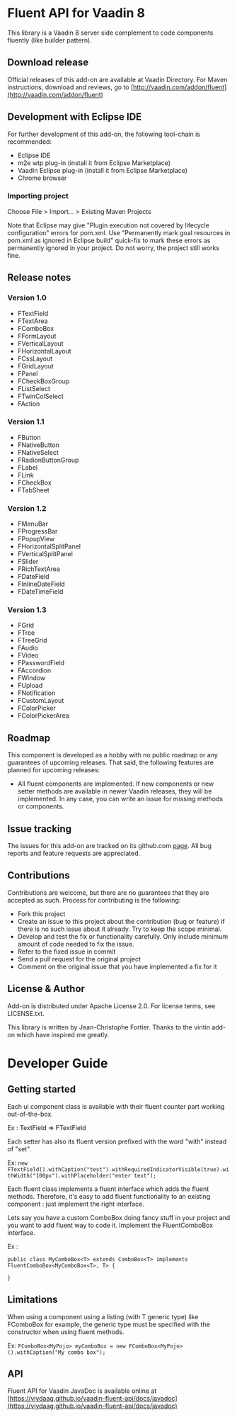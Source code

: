 # Fluent API for Vaadin 8

This library is a Vaadin 8 server side complement to code components fluently (like builder pattern).

## Download release

Official releases of this add-on are available at Vaadin Directory. For Maven instructions, download and reviews, go to [http://vaadin.com/addon/fluent](http://vaadin.com/addon/fluent)

## Development with Eclipse IDE

For further development of this add-on, the following tool-chain is recommended:

- Eclipse IDE
- m2e wtp plug-in (install it from Eclipse Marketplace)
- Vaadin Eclipse plug-in (install it from Eclipse Marketplace)
- Chrome browser

### Importing project

Choose File > Import... > Existing Maven Projects

Note that Eclipse may give "Plugin execution not covered by lifecycle configuration" errors for pom.xml. Use "Permanently mark goal resources in pom.xml as ignored in Eclipse build" quick-fix to mark these errors as permanently ignored in your project. Do not worry, the project still works fine. 

 
## Release notes

### Version 1.0
- FTextField
- FTextArea
- FComboBox
- FFormLayout
- FVerticalLayout
- FHorizontalLayout
- FCssLayout
- FGridLayout
- FPanel
- FCheckBoxGroup
- FListSelect
- FTwinColSelect
- FAction

### Version 1.1
- FButton
- FNativeButton
- FNativeSelect
- FRadionButtonGroup
- FLabel
- FLink
- FCheckBox
- FTabSheet

### Version 1.2

- FMenuBar
- FProgressBar
- FPopupView
- FHorizontalSplitPanel
- FVerticalSplitPanel
- FSlider
- FRichTextArea
- FDateField
- FInlineDateField
- FDateTimeField

### Version 1.3

- FGrid
- FTree
- FTreeGrid
- FAudio
- FVideo
- FPasswordField
- FAccordion
- FWindow
- FUpload
- FNotification
- FCustomLayout
- FColorPicker
- FColorPickerArea

## Roadmap

This component is developed as a hobby with no public roadmap or any guarantees of upcoming releases. That said, the following features are planned for upcoming releases:

- All fluent components are implemented. If new components or new setter methods are available in newer Vaadin releases, they will be implemented. In any case, you can write an issue for missing methods or components.


## Issue tracking

The issues for this add-on are tracked on its github.com [page](https://github.com/viydaag/vaadin-fluent-api/issues). All bug reports and feature requests are appreciated. 

## Contributions

Contributions are welcome, but there are no guarantees that they are accepted as such. Process for contributing is the following:
- Fork this project
- Create an issue to this project about the contribution (bug or feature) if there is no such issue about it already. Try to keep the scope minimal.
- Develop and test the fix or functionality carefully. Only include minimum amount of code needed to fix the issue.
- Refer to the fixed issue in commit
- Send a pull request for the original project
- Comment on the original issue that you have implemented a fix for it

## License & Author

Add-on is distributed under Apache License 2.0. For license terms, see LICENSE.txt.

This library is written by Jean-Christophe Fortier.
Thanks to the viritin add-on which have inspired me greatly.

# Developer Guide

## Getting started

Each ui component class is available with their fluent counter part working out-of-the-box.

Ex : TextField => FTextField

Each setter has also its fluent version prefixed with the word "with" instead of "set".

Ex: `new FTextField().withCaption("test").withRequiredIndicatorVisible(true).withWidth("100px").withPlaceholder("enter text");`

Each fluent class implements a fluent interface which adds the fluent methods. 
Therefore, it's easy to add fluent functionality to an existing component : just implement the right interface.

Lets say you have a custom ComboBox doing fancy stuff in your project and you want to add fluent way to code it. Implement the FluentComboBox interface.

Ex :

    public class MyComboBox<T> extends ComboBox<T> implements FluentComboBox<MyComboBox<T>, T> {
     
    }

## Limitations

When using a component using a listing (with T generic type) like FComboBox for example, the generic type must be specified with the constructor when using fluent methods.

Ex: `FComboBox<MyPojo> myComboBox = new FComboBox<MyPojo>().withCaption("My combo box");`

## API

Fluent API for Vaadin JavaDoc is available online at [https://viydaag.github.io/vaadin-fluent-api/docs/javadoc](https://viydaag.github.io/vaadin-fluent-api/docs/javadoc)